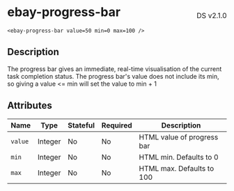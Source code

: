 <h1 style='display: flex; justify-content: space-between; align-items: center;'>
    <span>
        ebay-progress-bar
    </span>
    <span style='font-weight: normal; font-size: medium; margin-bottom: -15px;'>
        DS v2.1.0
    </span>
</h1>

```marko
<ebay-progress-bar value=50 min=0 max=100 />
```

## Description
The progress bar gives an immediate, real-time visualisation of the current task completion status.
The progress bar's value does not include its min, so giving a value <= min will set the value to min + 1

## Attributes

Name | Type | Stateful | Required | Description
--- | --- | ---- | --- | ---
`value` | Integer | No | No | HTML value of progress bar
`min` | Integer | No | No | HTML min. Defaults to 0
`max` | Integer | No | No | HTML max. Defaults to 100

